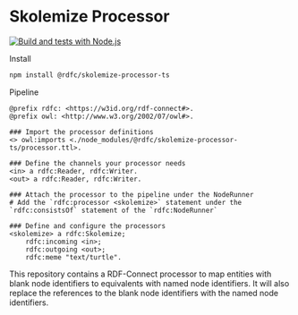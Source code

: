 # Skolemize Processor

[![Build and tests with Node.js](https://github.com/rdf-connect/blank-to-named-node-identifiers-processor-ts/actions/workflows/build-test.yml/badge.svg)](https://github.com/rdf-connect/blank-to-named-node-identifiers-processor-ts/actions/workflows/build-test.yml)

Install
```bash
npm install @rdfc/skolemize-processor-ts
```

Pipeline
```turtle
@prefix rdfc: <https://w3id.org/rdf-connect#>.
@prefix owl: <http://www.w3.org/2002/07/owl#>.

### Import the processor definitions
<> owl:imports <./node_modules/@rdfc/skolemize-processor-ts/processor.ttl>.

### Define the channels your processor needs
<in> a rdfc:Reader, rdfc:Writer.
<out> a rdfc:Reader, rdfc:Writer.

### Attach the processor to the pipeline under the NodeRunner
# Add the `rdfc:processor <skolemize>` statement under the `rdfc:consistsOf` statement of the `rdfc:NodeRunner`

### Define and configure the processors
<skolemize> a rdfc:Skolemize;
    rdfc:incoming <in>;
    rdfc:outgoing <out>;
    rdfc:meme "text/turtle".
```

This repository contains a RDF-Connect processor to map entities with blank node identifiers to equivalents with named
node identifiers.
It will also replace the references to the blank node identifiers with the named node identifiers.

